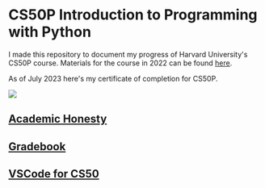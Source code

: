 # CS50P Introduction to Programming with Python

I made this repository to document my progress of Harvard University's CS50P course. Materials for the course in 2022 can be found <a href="https://cs50.harvard.edu/python/2022/">here</a>.

As of July 2023 here's my certificate of completion for CS50P. 

<img src="https://certificates.cs50.io/c085be30-9f5a-4309-82ef-4b96129dd35e.pdf?size=letter">

<h2><a href="https://cs50.harvard.edu/x/2023/honesty/">Academic Honesty</a></h2>

<h2><a href="https://cs50.me/cs50p">Gradebook</a></h2>

<h2><a href="https://cs50.dev">VSCode for CS50</a></h2>
